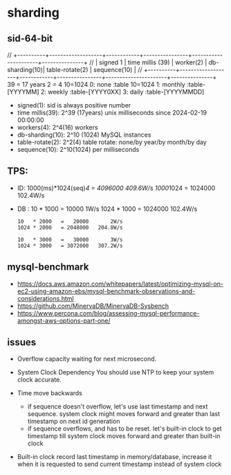 # sharding

## sid-64-bit
// +----------+-------------------+------------+----------------+----------------------+---------------+
// | signed 1 | time millis (39)  |  worker(2) | db-sharding(10)|   table-rotate(2)    | sequence(10)  |
// +----------+-------------------+------------+----------------+----------------------+---------------+
                39 = 17 years        2 = 4      10=1024          0: none    :table       10=1024
                                                                1: monthly :table-[YYYYMM]
                                                                2: weekly  :table-[YYYY0XX]
                                                                3: daily   :table-[YYYYMMDD]
- signed(1): sid is always positive number
- time millis(39): 2^39 (17years) unix milliseconds since 2024-02-19 00:00:00
- workers(4): 2^4(16) workers
- db-sharding(10): 2^10 (1024) MySQL instances
- table-rotate(2): 2^2(4) table rotate: none/by year/by month/by day
- sequence(10): 2^10(1024) per milliseconds
  
## TPS:
  - ID: 1000(ms)*1024(seq)*4 = 4096000  409.6W/s
        1000*1024            = 1024000  102.4W/s

  - DB : 
        10   * 1000   =   10000       1W/s
        1024 * 1000   = 1024000   102.4W/s

        10   * 2000   =   20000       2W/s
        1024 * 2000   = 2048000   204.8W/s

        10   * 3000   =   30000       3W/s
        1024 * 3000   = 3072000   307.2W/s

## mysql-benchmark 
  - https://docs.aws.amazon.com/whitepapers/latest/optimizing-mysql-on-ec2-using-amazon-ebs/mysql-benchmark-observations-and-considerations.html
  - https://github.com/MinervaDB/MinervaDB-Sysbench
  - https://www.percona.com/blog/assessing-mysql-performance-amongst-aws-options-part-one/

## issues
- Overflow capacity
  waiting for next microsecond.

- System Clock Dependency
  You should use NTP to keep your system clock accurate.

- Time move backwards   
  + if sequence doesn't overflow, let's use last timestamp and next sequence. system clock might moves forward and greater than last timestamp on next id generation 
  + if sequence overflows, and has to be reset. let's built-in clock to get timestamp till system clock moves forward and greater than built-in clock

- Built-in clock
  record last timestamp in memory/database, increase it when it is requested to send current timestamp instead of system clock